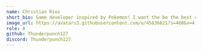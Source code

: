 ```yaml
---
name: Christian Rios
short_bio: Game developer inspired by Pokemon! I want the be the best coder than no one ever was! I also know Python & Java.
image_url: https://avatars3.githubusercontent.com/u/45836821?s=460&v=4
role: 8
github: Thunderpunch127 
discord: Thunderpunch127
---
```

